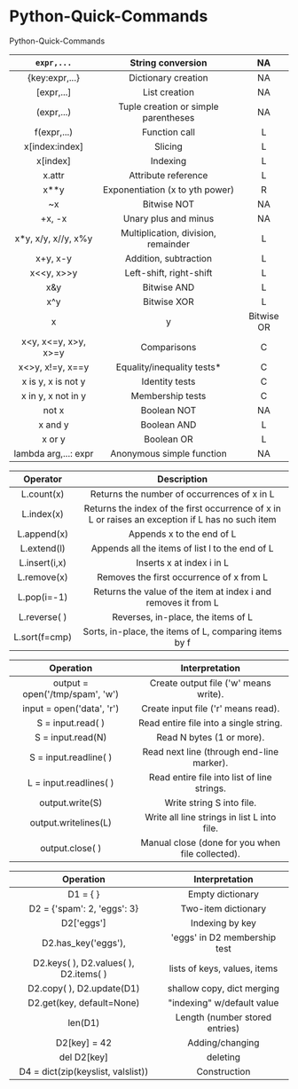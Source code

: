 # Python-Quick-Commands
Python-Quick-Commands

**`expr,...`**|**String conversion**|**NA**
:-----:|:-----:|:-----:
{key:expr,...}|Dictionary creation|NA
[expr,...]|List creation|NA
(expr,...)|Tuple creation or simple parentheses|NA
f(expr,...)|Function call|L
x[index:index]|Slicing|L
x[index]|Indexing|L
x.attr|Attribute reference|L
x**y|Exponentiation (x to yth power)|R
~x|Bitwise NOT|NA
+x, -x|Unary plus and minus|NA
x*y, x/y, x//y, x%y|Multiplication, division, remainder|L
x+y, x-y|Addition, subtraction|L
x<<y, x>>y|Left-shift, right-shift|L
x&y|Bitwise AND|L
x^y|Bitwise XOR|L
x|y|Bitwise OR|L
x<y, x<=y, x>y, x>=y|Comparisons|C
x<>y, x!=y, x==y|Equality/inequality tests*|C
x is y, x is not y|Identity tests|C
x in y, x not in y|Membership tests|C
not x|Boolean NOT|NA
x and y|Boolean AND|L
x or y|Boolean OR|L
lambda arg,...: expr|Anonymous simple function|NA



**Operator**|**Description**
:-----:|:-----:
L.count(x)|Returns the number of occurrences of x in L
L.index(x)|Returns the index of the first occurrence of x in L or raises an exception if L has no such item
L.append(x)|Appends x to the end of L
L.extend(l)|Appends all the items of list l to the end of L
L.insert(i,x)|Inserts x at index i in L
L.remove(x)|Removes the first occurrence of x from L
L.pop(i=-1)|Returns the value of the item at index i and removes it from L
L.reverse( )|Reverses, in-place, the items of L
L.sort(f=cmp)|Sorts, in-place, the items of L, comparing items by f


**Operation**|**Interpretation**
:-----:|:-----:
output = open('/tmp/spam', 'w')|Create output file ('w' means write).
input = open('data', 'r')|Create input file ('r' means read).
S = input.read( )|Read entire file into a single string.
S = input.read(N)|Read N bytes (1 or more).
S = input.readline( )|Read next line (through end-line marker).
L = input.readlines( )|Read entire file into list of line strings.
output.write(S)|Write string S into file.
output.writelines(L)|Write all line strings in list L into file.
output.close( )|Manual close (done for you when file collected).


**Operation**|**Interpretation**
:-----:|:-----:
D1 = { }|Empty dictionary
D2 = {'spam': 2, 'eggs': 3}|Two-item dictionary
D2['eggs']|Indexing by key
D2.has\_key('eggs'),|'eggs' in D2 membership test
D2.keys( ), D2.values( ), D2.items( )|lists of keys, values, items
D2.copy( ), D2.update(D1)|shallow copy, dict merging
D2.get(key, default=None)|"indexing" w/default value
len(D1)|Length (number stored entries)
D2[key] = 42|Adding/changing
del D2[key]|deleting
D4 = dict(zip(keyslist, valslist))|Construction


